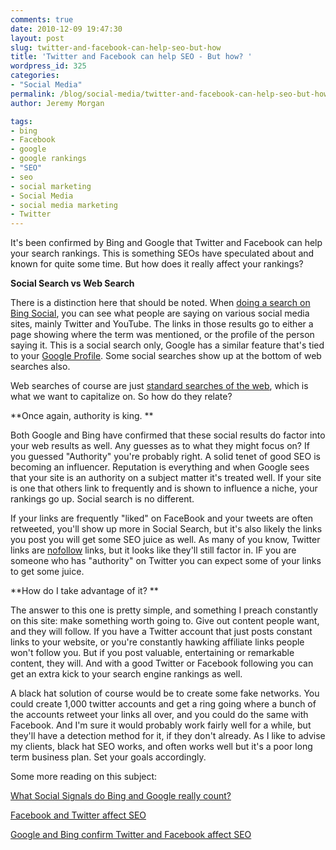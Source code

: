 ```yaml
---
comments: true
date: 2010-12-09 19:47:30
layout: post
slug: twitter-and-facebook-can-help-seo-but-how
title: 'Twitter and Facebook can help SEO - But how? '
wordpress_id: 325
categories:
- "Social Media"
permalink: /blog/social-media/twitter-and-facebook-can-help-seo-but-how/
author: Jeremy Morgan

tags:
- bing
- Facebook
- google
- google rankings
- "SEO"
- seo
- social marketing
- Social Media
- social media marketing
- Twitter
---
```


It's been confirmed by Bing and Google that Twitter and Facebook can help your search rankings. This is something SEOs have speculated about and known for quite some time. But how does it really affect your rankings?

**Social Search vs Web Search**

There is a distinction here that should be noted. When [doing a search on Bing Social](http://www.bing.com/social/search?q=Justin+Bieber&go=&form=DTPSOH), you can see what people are saying on various social media sites, mainly Twitter and YouTube. The links in those results go to either a page showing where the term was mentioned, or the profile of the person saying it. This is a social search only, Google has a similar feature that's tied to your [Google Profile](http://www.google.com/profiles/jeremy.morgan). Some social searches show up at the bottom of web searches also.

Web searches of course are just [standard searches of the web](http://www.bing.com/search?q=Justin+Bieber&go=&form=QBLH&qs=n&sk=&sc=8-10), which is what we want to capitalize on. So how do they relate?

**Once again, authority is king. **

Both Google and Bing have confirmed that these social results do factor into your web results as well. Any guesses as to what they might focus on? If you guessed "Authority" you're probably right. A solid tenet of good SEO is becoming an influencer. Reputation is everything and when Google sees that your site is an authority on a subject matter it's treated well. If your site is one that others link to frequently and is shown to influence a niche, your rankings go up. Social search is no different.

If your links are frequently "liked" on FaceBook and your tweets are often retweeted, you'll show up more in Social Search, but it's also likely the links you post you will get some SEO juice as well. As many of you know, Twitter links are [nofollow](http://en.wikipedia.org/wiki/Nofollow) links, but it looks like they'll still factor in. IF you are someone who has "authority" on Twitter you can expect some of your links to get some juice.

**How do I take advantage of it? **

The answer to this one is pretty simple, and something I preach constantly on this site: make something worth going to. Give out content people want, and they will follow. If you have a Twitter account that just posts constant links to your website, or you're constantly hawking affiliate links people won't follow you. But if you post valuable, entertaining or remarkable content, they will. And with a good Twitter or Facebook following you can get an extra kick to your search engine rankings as well.

A black hat solution of course would be to create some fake networks. You could create 1,000 twitter accounts and get a ring going where a bunch of the accounts retweet your links all over, and you could do the same with Facebook. And I'm sure it would probably work fairly well for a while, but they'll have a detection method for it, if they don't already. As I like to advise my clients, black hat SEO works, and often works well but it's a poor long term business plan. Set your goals accordingly.

Some more reading on this subject:

[What Social Signals do Bing and Google really count?](http://searchengineland.com/what-social-signals-do-google-bing-really-count-55389)

[Facebook and Twitter affect SEO](http://www.socialtimes.com/2010/12/facebook-and-twitter-affect-seo-confirmed-by-google-and-bing/)

[Google and Bing confirm Twitter and Facebook affect SEO](http://www.seomoz.org/blog/google-bing-confirm-twitter-facebook-influence-seo)
